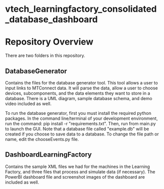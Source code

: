 # vtech_learningfactory_consolidated_database_dashboard

# Repository Overview
There are two folders in this repository.

## DatabaseGenerator
Contains the files for the database generator tool. This tool allows a user to input links to MTConnect data. It will parse the data, allow a user to choose devices, subcomponents, and the data elements they want to store in a database. There is a UML diagram, sample database schema, and demo video included as well. 

To run the database generator, first you must install the required python packages. In the command line/terminal of your development environment, run the command: pip install -r "requirements.txt". Then, run from main.py to launch the GUI. Note that a database file called "example.db" will be created if you choose to save data to a database. To change the file path or name, edit the chooseEvents.py file. 

## DashboardLearningFactory
Contains the sample XML files we had for the machines in the Learning Factory, and three files that process and simulate data (if necessary). The PowerBI dashboard file  and screenshot images of the dashboard are included as well.
